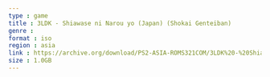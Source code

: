 ```yaml
---
type : game
title : 3LDK - Shiawase ni Narou yo (Japan) (Shokai Genteiban)
genre : 
format : iso
region : asia
link : https://archive.org/download/PS2-ASIA-ROMS321COM/3LDK%20-%20Shiawase%20ni%20Narou%20yo%20%28Japan%29%20%28Shokai%20Genteiban%29.7z
size : 1.0GB
---
```

